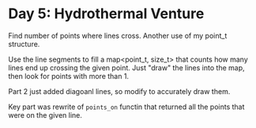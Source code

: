 # Day 5: Hydrothermal Venture

Find number of points where lines cross. Another use of my point_t structure.

Use the line segments to fill a map<point_t, size_t> that counts how many lines end up crossing the given point. Just "draw" the lines into the map, then look for points with more than 1.

Part 2 just added diagoanl lines, so modify to accurately draw them.

Key part was rewrite of `points_on` functin that returned all the points that were on the given line.